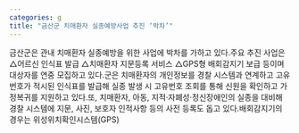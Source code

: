 ```yaml
---
categories: g
title: "금산군 치매환자 실종예방사업 추진 ‘박차’"
---
```

금산군은 관내 치매환자 실종예방을 위한 사업에 박차를 가하고 있다.주요 추진 사업은 △어르신 인식표 발급 △치매환자 지문등록 서비스 △GPS형 배회감지기 보급 등이며 대상자를 연중 모집하고 있다.군은 치매환자의 개인정보를 경찰 시스템과 연계하고 고유번호가 적시된 인식표를 발급해 실종 발생 시 고유번호 조회를 통해 신원을 확인하고 가정복귀를 지원하고 있다.또, 치매환자, 아동, 지적·자폐성·정신장애인의 실종을 대비해 경찰 시스템에 지문, 사진, 보호자 인적사항 등의 사전 등록도 돕고 있다.배회감지기의 경우는 위성위치확인시스템(GPS)